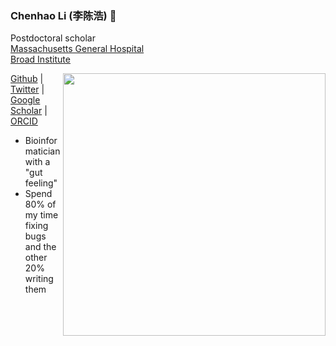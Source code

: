 ### Chenhao Li (李陈浩) 👋

Postdoctoral scholar<br/>
[Massachusetts General Hospital](https://ccib.mgh.harvard.edu/)<br/>
[Broad Institute](https://www.broadinstitute.org/)

<img src="https://github-readme-stats.vercel.app/api?username=lch14forever&show_icons=true&bg_color=fff&title_color=00557f&text_color=81736d&hide_border=true&icon_color=216e39)" align="right" width=420 />

[Github](https://github.com/lch14forerver) | [Twitter](https://twitter.com/li_chenhao) | [Google Scholar](https://scholar.google.com.sg/citations?user=iMwrad0AAAAJ&hl=en) | [ORCID](https://orcid.org/0000-0003-1182-6804)

 - Bioinformatician with a "gut feeling"
 - Spend 80% of my time fixing bugs and the other 20% writing them

 

